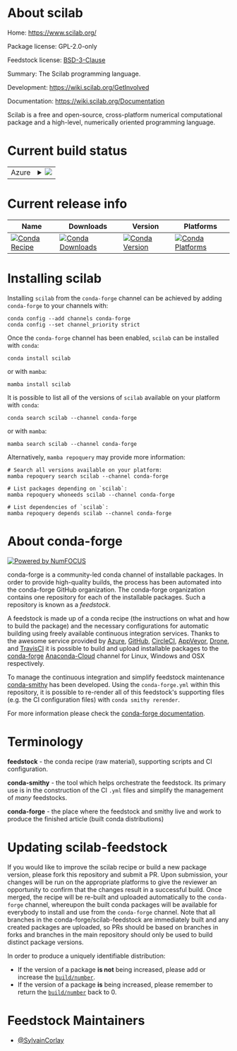 About scilab
============

Home: https://www.scilab.org/

Package license: GPL-2.0-only

Feedstock license: [BSD-3-Clause](https://github.com/conda-forge/scilab-feedstock/blob/main/LICENSE.txt)

Summary: The Scilab programming language.

Development: https://wiki.scilab.org/GetInvolved

Documentation: https://wiki.scilab.org/Documentation

Scilab is a  free and open-source, cross-platform numerical computational package and a high-level, numerically oriented programming language.

Current build status
====================


<table>
    
  <tr>
    <td>Azure</td>
    <td>
      <details>
        <summary>
          <a href="https://dev.azure.com/conda-forge/feedstock-builds/_build/latest?definitionId=6298&branchName=main">
            <img src="https://dev.azure.com/conda-forge/feedstock-builds/_apis/build/status/scilab-feedstock?branchName=main">
          </a>
        </summary>
        <table>
          <thead><tr><th>Variant</th><th>Status</th></tr></thead>
          <tbody><tr>
              <td>linux_64</td>
              <td>
                <a href="https://dev.azure.com/conda-forge/feedstock-builds/_build/latest?definitionId=6298&branchName=main">
                  <img src="https://dev.azure.com/conda-forge/feedstock-builds/_apis/build/status/scilab-feedstock?branchName=main&jobName=linux&configuration=linux%20linux_64_" alt="variant">
                </a>
              </td>
            </tr><tr>
              <td>osx_64</td>
              <td>
                <a href="https://dev.azure.com/conda-forge/feedstock-builds/_build/latest?definitionId=6298&branchName=main">
                  <img src="https://dev.azure.com/conda-forge/feedstock-builds/_apis/build/status/scilab-feedstock?branchName=main&jobName=osx&configuration=osx%20osx_64_" alt="variant">
                </a>
              </td>
            </tr>
          </tbody>
        </table>
      </details>
    </td>
  </tr>
</table>

Current release info
====================

| Name | Downloads | Version | Platforms |
| --- | --- | --- | --- |
| [![Conda Recipe](https://img.shields.io/badge/recipe-scilab-green.svg)](https://anaconda.org/conda-forge/scilab) | [![Conda Downloads](https://img.shields.io/conda/dn/conda-forge/scilab.svg)](https://anaconda.org/conda-forge/scilab) | [![Conda Version](https://img.shields.io/conda/vn/conda-forge/scilab.svg)](https://anaconda.org/conda-forge/scilab) | [![Conda Platforms](https://img.shields.io/conda/pn/conda-forge/scilab.svg)](https://anaconda.org/conda-forge/scilab) |

Installing scilab
=================

Installing `scilab` from the `conda-forge` channel can be achieved by adding `conda-forge` to your channels with:

```
conda config --add channels conda-forge
conda config --set channel_priority strict
```

Once the `conda-forge` channel has been enabled, `scilab` can be installed with `conda`:

```
conda install scilab
```

or with `mamba`:

```
mamba install scilab
```

It is possible to list all of the versions of `scilab` available on your platform with `conda`:

```
conda search scilab --channel conda-forge
```

or with `mamba`:

```
mamba search scilab --channel conda-forge
```

Alternatively, `mamba repoquery` may provide more information:

```
# Search all versions available on your platform:
mamba repoquery search scilab --channel conda-forge

# List packages depending on `scilab`:
mamba repoquery whoneeds scilab --channel conda-forge

# List dependencies of `scilab`:
mamba repoquery depends scilab --channel conda-forge
```


About conda-forge
=================

[![Powered by
NumFOCUS](https://img.shields.io/badge/powered%20by-NumFOCUS-orange.svg?style=flat&colorA=E1523D&colorB=007D8A)](https://numfocus.org)

conda-forge is a community-led conda channel of installable packages.
In order to provide high-quality builds, the process has been automated into the
conda-forge GitHub organization. The conda-forge organization contains one repository
for each of the installable packages. Such a repository is known as a *feedstock*.

A feedstock is made up of a conda recipe (the instructions on what and how to build
the package) and the necessary configurations for automatic building using freely
available continuous integration services. Thanks to the awesome service provided by
[Azure](https://azure.microsoft.com/en-us/services/devops/), [GitHub](https://github.com/),
[CircleCI](https://circleci.com/), [AppVeyor](https://www.appveyor.com/),
[Drone](https://cloud.drone.io/welcome), and [TravisCI](https://travis-ci.com/)
it is possible to build and upload installable packages to the
[conda-forge](https://anaconda.org/conda-forge) [Anaconda-Cloud](https://anaconda.org/)
channel for Linux, Windows and OSX respectively.

To manage the continuous integration and simplify feedstock maintenance
[conda-smithy](https://github.com/conda-forge/conda-smithy) has been developed.
Using the ``conda-forge.yml`` within this repository, it is possible to re-render all of
this feedstock's supporting files (e.g. the CI configuration files) with ``conda smithy rerender``.

For more information please check the [conda-forge documentation](https://conda-forge.org/docs/).

Terminology
===========

**feedstock** - the conda recipe (raw material), supporting scripts and CI configuration.

**conda-smithy** - the tool which helps orchestrate the feedstock.
                   Its primary use is in the construction of the CI ``.yml`` files
                   and simplify the management of *many* feedstocks.

**conda-forge** - the place where the feedstock and smithy live and work to
                  produce the finished article (built conda distributions)


Updating scilab-feedstock
=========================

If you would like to improve the scilab recipe or build a new
package version, please fork this repository and submit a PR. Upon submission,
your changes will be run on the appropriate platforms to give the reviewer an
opportunity to confirm that the changes result in a successful build. Once
merged, the recipe will be re-built and uploaded automatically to the
`conda-forge` channel, whereupon the built conda packages will be available for
everybody to install and use from the `conda-forge` channel.
Note that all branches in the conda-forge/scilab-feedstock are
immediately built and any created packages are uploaded, so PRs should be based
on branches in forks and branches in the main repository should only be used to
build distinct package versions.

In order to produce a uniquely identifiable distribution:
 * If the version of a package **is not** being increased, please add or increase
   the [``build/number``](https://docs.conda.io/projects/conda-build/en/latest/resources/define-metadata.html#build-number-and-string).
 * If the version of a package **is** being increased, please remember to return
   the [``build/number``](https://docs.conda.io/projects/conda-build/en/latest/resources/define-metadata.html#build-number-and-string)
   back to 0.

Feedstock Maintainers
=====================

* [@SylvainCorlay](https://github.com/SylvainCorlay/)

